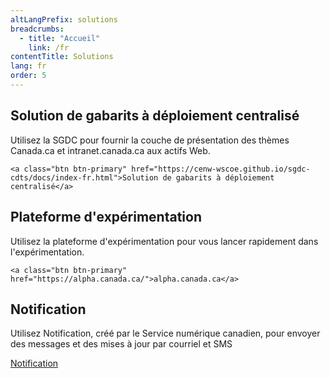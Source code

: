 ```yaml
---
altLangPrefix: solutions
breadcrumbs:
  - title: "Accueil"
    link: /fr
contentTitle: Solutions
lang: fr
order: 5
---
```

<section class="gc-srvinfo mrgn-bttm-lg">
 <div class="row">
  <div class="wb-eqht">
   <section class="col-md-12">
    <h2>Solution de gabarits à déploiement centralisé</h2>
    <p>Utilisez la SGDC pour fournir la couche de présentation des thèmes Canada.ca et intranet.canada.ca aux actifs Web.</p>

    <a class="btn btn-primary" href="https://cenw-wscoe.github.io/sgdc-cdts/docs/index-fr.html">Solution de gabarits à déploiement centralisé</a>

   </section>
   <section class="col-md-12">
    <h2>Plateforme d'expérimentation</h2>
    <p>
    Utilisez la plateforme d'expérimentation pour vous lancer rapidement dans l'expérimentation.
    </p>

    <a class="btn btn-primary" href="https://alpha.canada.ca/">alpha.canada.ca</a>

   </section>
   <section class="col-md-12">
    <h2>Notification</h2>
    <p>
    Utilisez Notification, créé par le Service numérique canadien, pour envoyer des messages et des mises à jour par courriel et SMS
    </p>
    <a class="btn btn-primary" href="https://notification.alpha.canada.ca/">Notification</a>
   </section>
  </div>
 </div>
</section>
